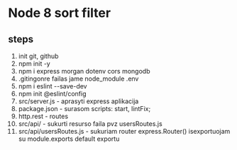# Node 8 sort filter

## steps

1. init git, github
2. npm init -y
3. npm i express morgan dotenv cors mongodb
4. .gitingonre failas jame node_module .env
5. npm i eslint --save-dev
6. npm init @eslint/config
7. src/server.js - aprasyti express aplikacija
8. package.json - surasom scripts: start, lintFix;
9. http.rest - routes
10. src/api/ - sukurti resurso faila pvz usersRoutes.js
11. src/api/usersRoutes.js - sukuriam router express.Router() isexportuojam su module.exports default exportu
